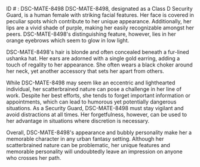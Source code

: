 ID # : DSC-MATE-8498
DSC-MATE-8498, designated as a Class D Security Guard, is a human female with striking facial features. Her face is covered in peculiar spots which contribute to her unique appearance. Additionally, her lips are a vivid shade of purple, making her easily recognizable amongst her peers. DSC-MATE-8498's distinguishing feature, however, lies in her orange eyebrows which seem to glow in low light. 

DSC-MATE-8498's hair is blonde and often concealed beneath a fur-lined ushanka hat. Her ears are adorned with a single gold earring, adding a touch of regality to her appearance. She often wears a black choker around her neck, yet another accessory that sets her apart from others. 

While DSC-MATE-8498 may seem like an eccentric and lighthearted individual, her scatterbrained nature can pose a challenge in her line of work. Despite her best efforts, she tends to forget important information or appointments, which can lead to humorous yet potentially dangerous situations. As a Security Guard, DSC-MATE-8498 must stay vigilant and avoid distractions at all times. Her forgetfulness, however, can be used to her advantage in situations where discretion is necessary. 

Overall, DSC-MATE-8498's appearance and bubbly personality make her a memorable character in any urban fantasy setting. Although her scatterbrained nature can be problematic, her unique features and memorable personality will undoubtedly leave an impression on anyone who crosses her path.